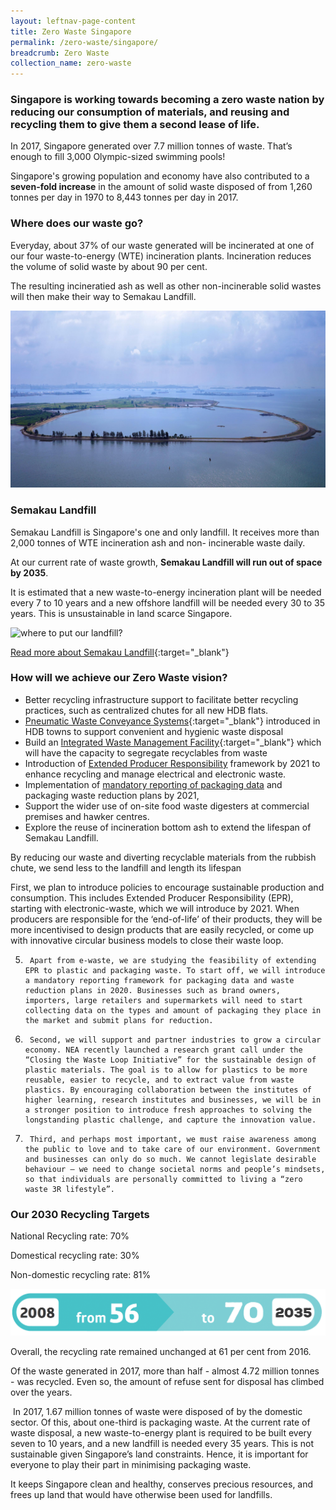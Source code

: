 ```yaml
---
layout: leftnav-page-content
title: Zero Waste Singapore
permalink: /zero-waste/singapore/
breadcrumb: Zero Waste 
collection_name: zero-waste
---
```


### Singapore is working towards becoming a zero waste nation by reducing our consumption of materials, and reusing and recycling them to give them a second lease of life. 

In 2017, Singapore generated over 7.7 million tonnes of waste. That’s enough to fill 3,000 Olympic-sized swimming pools!

Singapore's growing population and economy have also contributed to a **seven-fold increase** in the amount of solid waste disposed of from 1,260 tonnes per day in 1970 to 8,443 tonnes per day in 2017.

 
### Where does our waste go?

Everyday, about 37% of our waste generated will be incinerated at one of our four waste-to-energy (WTE) incineration plants. Incineration reduces the volume of solid waste by about 90 per cent.

The resulting incineratied ash as well as other non-incinerable solid wastes will then make their way to Semakau Landfill. 

![Semakau Landfill](/images/semakau.jpg)
 
### Semakau Landfill

Semakau Landfill is Singapore's one and only landfill. It receives more than 2,000 tonnes of WTE incineration ash and non-
incinerable waste daily.

At our current rate of waste growth, **Semakau Landfill will run out of space by 2035**. 

It is estimated that a new waste-to-energy incineration plant will be needed every 7 to 10 years and a new offshore landfill will be needed every 30 to 35 years. This is unsustainable in land scarce Singapore.

![where to put our landfill? ](https://www.mewr.gov.sg/images/default-source/module/policy-topic/landfill/landfill_challenge_img1.png)

[Read more about Semakau Landfill](https://www.nea.gov.sg/our-services/waste-management/waste-management-infrastructure/semakau-landfill){:target="_blank"} 


### How will we achieve our Zero Waste vision?

* Better recycling infrastructure support to facilitate better recycling practices, such as centralized chutes for all new HDB flats.
* [Pneumatic Waste Conveyance Systems](https://www.hdb.gov.sg/cs/infoweb/about-us/our-role/smart-and-sustainable-living/hdb-greenprint/waste-management){:target="_blank"} introduced in HDB towns to support convenient and hygienic waste disposal
* Build an [Integrated Waste Management Facility](https://www.nea.gov.sg/our-services/waste-management/waste-management-infrastructure/integrated-waste-management-facility){:target="_blank"}  which will have the capacity to segregate recyclables from waste
* Introduction of [Extended Producer Responsibility](#) framework by 2021 to enhance recycling and manage electrical and electronic waste. 
* Implementation of [mandatory reporting of packaging data](#) and packaging waste reduction plans by 2021, 
* Support the wider use of on-site food waste digesters at commercial premises and hawker centres. 
* Explore the reuse of incineration bottom ash to extend the lifespan of Semakau Landfill.




By reducing our waste and diverting recyclable materials from the rubbish chute, we send less to the landfill and length its lifespan

First, we plan to introduce policies to encourage sustainable production and consumption. This includes Extended Producer Responsibility (EPR), starting with electronic-waste, which we will introduce by 2021. When producers are responsible for the ‘end-of-life’ of their products, they will be more incentivised to design products that are easily recycled, or come up with innovative circular business models to close their waste loop.

 5.      Apart from e-waste, we are studying the feasibility of extending EPR to plastic and packaging waste. To start off, we will introduce a mandatory reporting framework for packaging data and waste reduction plans in 2020. Businesses such as brand owners, importers, large retailers and supermarkets will need to start collecting data on the types and amount of packaging they place in the market and submit plans for reduction.

 6.      Second, we will support and partner industries to grow a circular economy. NEA recently launched a research grant call under the “Closing the Waste Loop Initiative” for the sustainable design of plastic materials. The goal is to allow for plastics to be more reusable, easier to recycle, and to extract value from waste plastics. By encouraging collaboration between the institutes of higher learning, research institutes and businesses, we will be in a stronger position to introduce fresh approaches to solving the longstanding plastic challenge, and capture the innovation value.

 7.      Third, and perhaps most important, we must raise awareness among the public to love and to take care of our environment. Government and businesses can only do so much. We cannot legislate desirable behaviour – we need to change societal norms and people’s mindsets, so that individuals are personally committed to living a “zero waste 3R lifestyle”.
 

### Our 2030 Recycling Targets

National Recycling rate: 70%

Domestical recycling rate: 30%

Non-domestic recycling rate: 81%

![Our recycling targets for 2030](/images/our-recycling-targets.png)





Overall, the recycling rate remained unchanged at 61 per cent from 2016.

Of the waste generated in 2017, more than half - almost 4.72 million tonnes - was recycled. Even so, the amount of refuse sent for disposal has climbed over the years. 



 In 2017, 1.67 million tonnes of waste were disposed of by the domestic sector. Of this, about one-third is packaging waste. At the current rate of waste disposal, a new waste-to-energy plant is required to be built every seven to 10 years, and a new landfill is needed every 35 years. This is not sustainable given Singapore’s land constraints. Hence, it is important for everyone to play their part in minimising packaging waste.
 
 
 It keeps Singapore clean and healthy, conserves precious resources, and frees up land that would have otherwise been used for landfills. 

